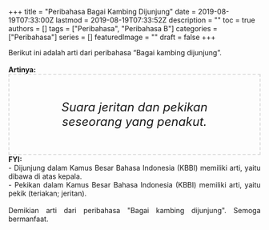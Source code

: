+++
title = "Peribahasa Bagai Kambing Dijunjung"
date = 2019-08-19T07:33:00Z
lastmod = 2019-08-19T07:33:52Z
description = ""
toc = true
authors = []
tags = ["Peribahasa", "Peribahasa B"]
categories = ["Peribahasa"]
series = []
featuredImage = ""
draft = false
+++

<div dir="ltr" style="text-align: left;" trbidi="on"><div style="text-align: justify;">Berikut ini adalah arti dari peribahasa “Bagai kambing dijunjung”.</div><br /><div style="text-align: justify;"><b>Artinya:</b></div><div style="border: 2px dashed #ddd; font-size: 24px; height: auto; margin: 0 auto; padding: 50px; text-align: center; width: auto;"><i>Suara jeritan dan pekikan seseorang yang penakut.</i></div><div style="text-align: justify;"><b>FYI:</b><br />- Dijunjung dalam Kamus Besar Bahasa Indonesia (KBBI) memiliki arti, yaitu dibawa di atas kepala.<br />- Pekikan dalam Kamus Besar Bahasa Indonesia (KBBI) memiliki arti, yaitu pekik (teriakan; jeritan).<br /><br /></div><div style="text-align: justify;">Demikian arti dari peribahasa "Bagai kambing dijunjung". Semoga bermanfaat.</div></div>
